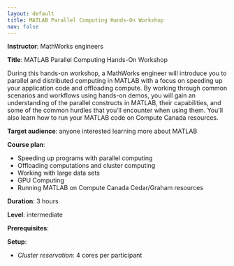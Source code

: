 ```yaml
---
layout: default
title: MATLAB Parallel Computing Hands-On Workshop
nav: false
---
```


**Instructor**: MathWorks engineers

**Title**: MATLAB Parallel Computing Hands-On Workshop

During this hands-on workshop, a MathWorks engineer will introduce you to parallel and distributed
computing in MATLAB with a focus on speeding up your application code and offloading compute. By working
through common scenarios and workflows using hands-on demos, you will gain an understanding of the
parallel constructs in MATLAB, their capabilities, and some of the common hurdles that you’ll encounter
when using them. You'll also learn how to run your MATLAB code on Compute Canada resources.

**Target audience**: anyone interested learning more about MATLAB

**Course plan**:

- Speeding up programs with parallel computing
- Offloading computations and cluster computing
- Working with large data sets
- GPU Computing
- Running MATLAB on Compute Canada Cedar/Graham resources

**Duration**: 3 hours

**Level**: intermediate

**Prerequisites**: 

**Setup**:
- *Cluster reservation*: 4 cores per participant
